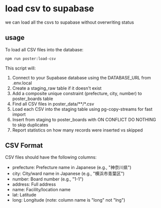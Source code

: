 # load csv to supabase
we can load all the csvs to supabase without overwriting status

## usage
To load all CSV files into the database:

```bash
npm run poster:load-csv
```

This script will:
1. Connect to your Supabase database using the DATABASE_URL from .env.local
2. Create a staging_raw table if it doesn't exist
3. Add a composite unique constraint (prefecture, city, number) to poster_boards table
4. Find all CSV files in poster_data/**/*.csv
5. Load each CSV into the staging table using pg-copy-streams for fast import
6. Insert from staging to poster_boards with ON CONFLICT DO NOTHING to skip duplicates
7. Report statistics on how many records were inserted vs skipped

## CSV Format

CSV files should have the following columns:
- prefecture: Prefecture name in Japanese (e.g., "神奈川県")
- city: City/ward name in Japanese (e.g., "横浜市青葉区")
- number: Board number (e.g., "1-1")
- address: Full address
- name: Facility/location name
- lat: Latitude
- long: Longitude (note: column name is "long" not "lng")
